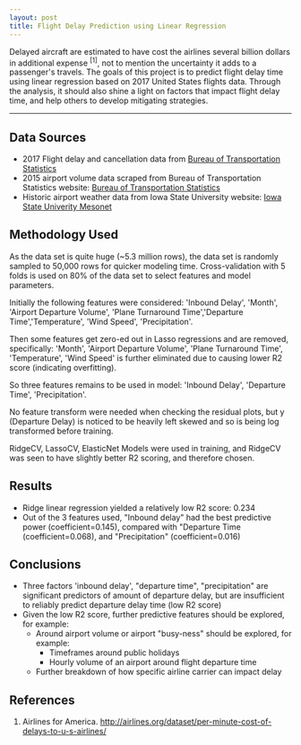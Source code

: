 ```yaml
---
layout: post
title: Flight Delay Prediction using Linear Regression
---
```


Delayed aircraft are estimated to have cost the airlines several billion dollars in additional expense <sup>[1]</sup>, not to mention the uncertainty it adds to a passenger's travels. The goals of this project is to  predict flight delay time using linear regression based on 2017 United States flights data. Through the analysis, it should also shine a light on factors that impact flight delay time, and help others to develop mitigating strategies.

-----

## Data Sources
* 2017 Flight delay and cancellation data from [Bureau of Transportation Statistics](https://www.transtats.bts.gov/DL_SelectFields.asp?Table_ID=236)
* 2015 airport volume data scraped from Bureau of Transportation Statistics website: [Bureau of Transportation Statistics](https://www.transtats.bts.gov/airports.asp?pn=1)
* Historic airport weather data from Iowa State University website: [Iowa State Univerity Mesonet](https://mesonet.agron.iastate.edu/request/download.phtml?network=WA_ASOS)

## Methodology Used
As the data set is quite huge (~5.3 million rows), the data set is randomly sampled to 50,000 rows for quicker modeling time. Cross-validation with 5 folds is used on 80% of the data set to select features and model parameters.

Initially the following features were considered: 'Inbound Delay', 'Month', 'Airport Departure Volume', 'Plane Turnaround Time','Departure Time','Temperature', 'Wind Speed', 'Precipitation'.

Then some features get zero-ed out in Lasso regressions and are removed, specifically: 'Month', 'Airport Departure Volume', 'Plane Turnaround Time', 'Temperature', 'Wind Speed' is further eliminated due to causing lower R2 score (indicating overfitting).

So three features remains to be used in model: 'Inbound Delay', 'Departure Time', 'Precipitation'.

No feature transform were needed when checking the residual plots, but y (Departure Delay) is noticed to be heavily left skewed and so is being log transformed before training.

RidgeCV, LassoCV, ElasticNet Models were used in training, and RidgeCV was seen to have slightly better R2 scoring, and therefore chosen.

## Results
* Ridge linear regression yielded a relatively low R2 score: 0.234
* Out of the 3 features used, "Inbound delay" had the best predictive power (coefficient=0.145), compared with "Departure Time (coefficient=0.068), and "Precipitation" (coefficient=0.016)

## Conclusions
* Three factors 'inbound delay', "departure time", "precipitation" are significant predictors of amount of departure delay, but are insufficient to reliably predict departure delay time (low R2 score)
* Given the low R2 score, further predictive features should be explored, for example:
    * Around airport volume or airport "busy-ness" should be explored, for example:
      * Timeframes around public holidays
      * Hourly volume of an airport around flight departure time
    * Further breakdown of how specific airline carrier can impact delay

## References
1. Airlines for America. http://airlines.org/dataset/per-minute-cost-of-delays-to-u-s-airlines/
